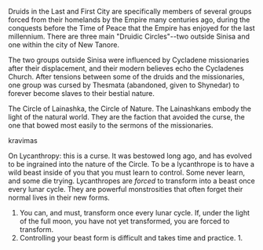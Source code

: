 
Druids in the Last and First City are specifically members of several groups forced from their homelands by the Empire many centuries ago, during the conquests before the Time of Peace that the Empire has enjoyed for the last millennium. There are three main "Druidic Circles"--two outside Sinisa and one within the city of New Tanore.

The two groups outside Sinisa were influenced by Cycladene missionaries after their displacement, and their modern believes echo the Cycladenes Church. After tensions between some of the druids and the missionaries, one group was cursed by Thesmata (abandoned, given to Shynedar) to forever become slaves to their bestial nature.

The Circle of Lainashka, the Circle of Nature. The Lainashkans embody the light of the natural world. They are the faction that avoided the curse, the one that bowed most easily to the sermons of the missionaries. 

kravimas

On Lycanthropy: this is a curse. It was bestowed long ago, and has evolved to be ingrained into the nature of the Circle. To be a lycanthrope is to have a wild beast inside of you that you must learn to control. Some never learn, and some die trying.
Lycanthropes are *forced* to transform into a beast once every lunar cycle. They are powerful monstrosities that often forget their normal lives in their new forms.

1. You can, and must, transform once every lunar cycle. If, under the light of the full moon, you have not yet transformed, you are forced to transform.
2. Controlling your beast form is difficult and takes time and practice.
	1. 